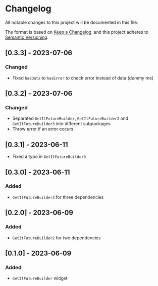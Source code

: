 # Changelog

All notable changes to this project will be documented in this file.

The format is based on [Keep a Changelog],
and this project adheres to [Semantic Versioning].

## [0.3.3] - 2023-07-06

### Changed

 - Fixed `hasData` to `hasError` to check error instead of data (dummy me)

## [0.3.2] - 2023-07-06

### Changed

 - Separated `GetItFutureBuilder`, `GetItFutureBuilder2` and `GetItFutureBuilder3` into different subpackages
 - Throw error if an error occurs

## [0.3.1] - 2023-06-11

 - Fixed a typo in `GetItFutureBuilder3`

## [0.3.0] - 2023-06-11

### Added
 - `GetItFutureBuilder3` for three dependencies

## [0.2.0] - 2023-06-09

### Added

 - `GetItFutureBuilder2` for two dependencies

## [0.1.0] - 2023-06-09

### Added

- `GetItFutureBuilder` widget

<!-- Links -->
[keep a changelog]: https://keepachangelog.com/en/1.0.0/
[semantic versioning]: https://semver.org/spec/v2.0.0.html
